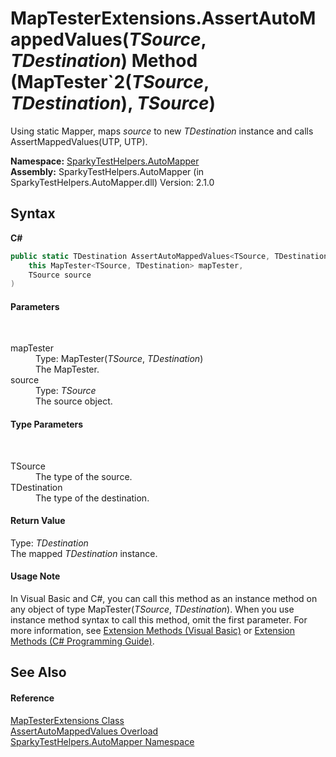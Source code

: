 # MapTesterExtensions.AssertAutoMappedValues(*TSource*, *TDestination*) Method (MapTester`2(*TSource*, *TDestination*), *TSource*)
 

Using static Mapper, maps *source* to new *TDestination* instance and calls AssertMappedValues(UTP, UTP).

**Namespace:**&nbsp;<a href="N_SparkyTestHelpers_AutoMapper.md">SparkyTestHelpers.AutoMapper</a><br />**Assembly:**&nbsp;SparkyTestHelpers.AutoMapper (in SparkyTestHelpers.AutoMapper.dll) Version: 2.1.0

## Syntax

**C#**<br />
``` C#
public static TDestination AssertAutoMappedValues<TSource, TDestination>(
	this MapTester<TSource, TDestination> mapTester,
	TSource source
)

```


#### Parameters
&nbsp;<dl><dt>mapTester</dt><dd>Type: MapTester(*TSource*, *TDestination*)<br />The MapTester.</dd><dt>source</dt><dd>Type: *TSource*<br />The source object.</dd></dl>

#### Type Parameters
&nbsp;<dl><dt>TSource</dt><dd>The type of the source.</dd><dt>TDestination</dt><dd>The type of the destination.</dd></dl>

#### Return Value
Type: *TDestination*<br />The mapped *TDestination* instance.

#### Usage Note
In Visual Basic and C#, you can call this method as an instance method on any object of type MapTester(*TSource*, *TDestination*). When you use instance method syntax to call this method, omit the first parameter. For more information, see <a href="http://msdn.microsoft.com/en-us/library/bb384936.aspx">Extension Methods (Visual Basic)</a> or <a href="http://msdn.microsoft.com/en-us/library/bb383977.aspx">Extension Methods (C# Programming Guide)</a>.

## See Also


#### Reference
<a href="T_SparkyTestHelpers_AutoMapper_MapTesterExtensions.md">MapTesterExtensions Class</a><br /><a href="Overload_SparkyTestHelpers_AutoMapper_MapTesterExtensions_AssertAutoMappedValues.md">AssertAutoMappedValues Overload</a><br /><a href="N_SparkyTestHelpers_AutoMapper.md">SparkyTestHelpers.AutoMapper Namespace</a><br />
